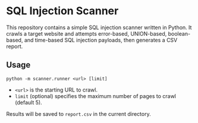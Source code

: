 # SQL Injection Scanner

This repository contains a simple SQL injection scanner written in Python. It crawls a target website and attempts error-based, UNION-based, boolean-based, and time-based SQL injection payloads, then generates a CSV report.

## Usage

```
python -m scanner.runner <url> [limit]
```

- `<url>` is the starting URL to crawl.
- `limit` (optional) specifies the maximum number of pages to crawl (default 5).

Results will be saved to `report.csv` in the current directory.
